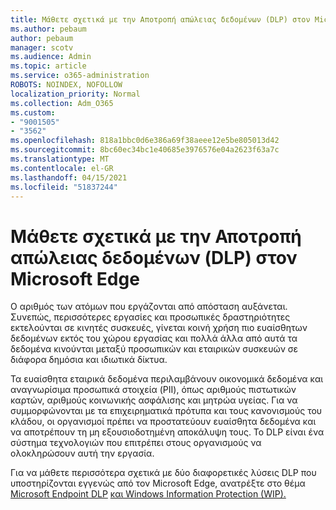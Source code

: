 ```yaml
---
title: Μάθετε σχετικά με την Αποτροπή απώλειας δεδομένων (DLP) στον Microsoft Edge
ms.author: pebaum
author: pebaum
manager: scotv
ms.audience: Admin
ms.topic: article
ms.service: o365-administration
ROBOTS: NOINDEX, NOFOLLOW
localization_priority: Normal
ms.collection: Adm_O365
ms.custom:
- "9001505"
- "3562"
ms.openlocfilehash: 818a1bbc0d6e386a69f38aeee12e5be805013d42
ms.sourcegitcommit: 8bc60ec34bc1e40685e3976576e04a2623f63a7c
ms.translationtype: MT
ms.contentlocale: el-GR
ms.lasthandoff: 04/15/2021
ms.locfileid: "51837244"
---
```

# <a name="learn-about-data-loss-prevention-dlp-in-microsoft-edge"></a>Μάθετε σχετικά με την Αποτροπή απώλειας δεδομένων (DLP) στον Microsoft Edge

Ο αριθμός των ατόμων που εργάζονται από απόσταση αυξάνεται. Συνεπώς, περισσότερες εργασίες και προσωπικές δραστηριότητες εκτελούνται σε κινητές συσκευές, γίνεται κοινή χρήση πιο ευαίσθητων δεδομένων εκτός του χώρου εργασίας και πολλά άλλα από αυτά τα δεδομένα κινούνται μεταξύ προσωπικών και εταιρικών συσκευών σε διάφορα δημόσια και ιδιωτικά δίκτυα.

Τα ευαίσθητα εταιρικά δεδομένα περιλαμβάνουν οικονομικά δεδομένα και αναγνωρίσιμα προσωπικά στοιχεία (PII), όπως αριθμούς πιστωτικών καρτών, αριθμούς κοινωνικής ασφάλισης και μητρώα υγείας. Για να συμμορφώνονται με τα επιχειρηματικά πρότυπα και τους κανονισμούς του κλάδου, οι οργανισμοί πρέπει να προστατεύουν ευαίσθητα δεδομένα και να αποτρέπουν τη μη εξουσιοδοτημένη αποκάλυψη τους. Το DLP είναι ένα σύστημα τεχνολογιών που επιτρέπει στους οργανισμούς να ολοκληρώσουν αυτή την εργασία.

Για να μάθετε περισσότερα σχετικά με δύο διαφορετικές λύσεις DLP που υποστηρίζονται εγγενώς από τον Microsoft Edge, ανατρέξτε στο θέμα [Microsoft Endpoint DLP](https://go.microsoft.com/fwlink/?linkid=2151765) [και Windows Information Protection (WIP).](https://go.microsoft.com/fwlink/?linkid=2151766)